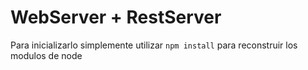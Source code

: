 # WebServer + RestServer
Para inicializarlo simplemente utilizar ```npm install``` para reconstruir los modulos de node

